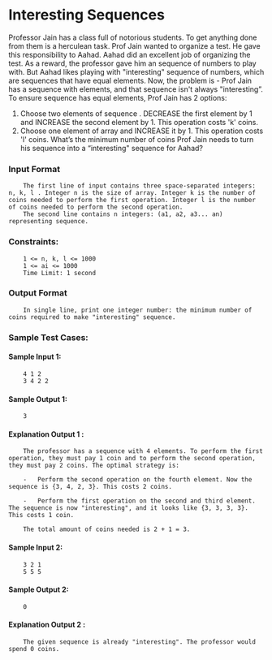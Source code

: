 # Interesting Sequences
Professor Jain has a class full of notorious students. To get anything done from them is a herculean task. Prof Jain wanted to organize a test. He gave this responsibility to Aahad. Aahad did an excellent job of organizing the test. As a reward, the professor gave him an sequence of numbers to play with. But Aahad likes playing with "interesting" sequence of numbers, which are sequences that have equal elements.
Now, the problem is - Prof Jain has a sequence with elements, and that sequence isn't always "interesting”. To ensure sequence has equal elements, Prof Jain has 2 options:
1. Choose two elements of sequence . DECREASE the first element by 1 and INCREASE the second element by 1. This operation costs 'k' coins.
2. Choose one element of array and INCREASE it by 1. This operation costs 'l' coins.
What’s the minimum number of coins Prof Jain needs to turn his sequence into a “interesting" sequence for Aahad?
### Input Format
```
    The first line of input contains three space-separated integers: n, k, l . Integer n is the size of array. Integer k is the number of coins needed to perform the first operation. Integer l is the number of coins needed to perform the second operation.
    The second line contains n integers: (a1, a2, a3... an) representing sequence.
```
### Constraints:
```
    1 <= n, k, l <= 1000
    1 <= ai <= 1000
    Time Limit: 1 second
```
### Output Format
```
    In single line, print one integer number: the minimum number of coins required to make "interesting" sequence.
```
### Sample Test Cases:
#### Sample Input 1:
```
    4 1 2
    3 4 2 2
```
#### Sample Output 1:
```
    3
```
#### Explanation Output 1 :
```
    The professor has a sequence with 4 elements. To perform the first operation, they must pay 1 coin and to perform the second operation, they must pay 2 coins. The optimal strategy is:

    -   Perform the second operation on the fourth element. Now the sequence is {3, 4, 2, 3}. This costs 2 coins.

    -   Perform the first operation on the second and third element. The sequence is now "interesting", and it looks like {3, 3, 3, 3}. This costs 1 coin. 

    The total amount of coins needed is 2 + 1 = 3.
```
#### Sample Input 2:
```
    3 2 1
    5 5 5
```
#### Sample Output 2:
```
    0
```
#### Explanation Output 2 :
```
    The given sequence is already "interesting". The professor would spend 0 coins.
```